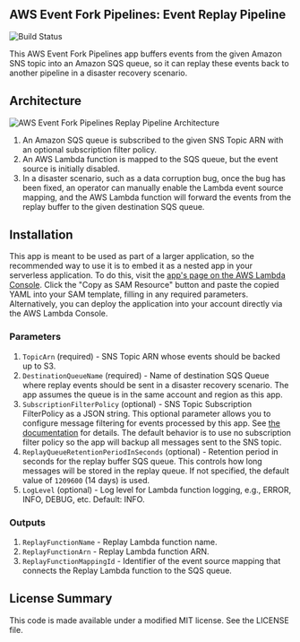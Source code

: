 ## AWS Event Fork Pipelines: Event Replay Pipeline

![Build Status](https://codebuild.us-east-1.amazonaws.com/badges?uuid=eyJlbmNyeXB0ZWREYXRhIjoidEVpU1Nmd0gzaEtUaE1XWGo3OVY3dmVDTVRBUllsUXFlbTZZQS9pZkRDaGhKZFZkczZEQVJLcEovQko3VmpYeHZrQ24wL041bWI4SWUyUUxJMDhHbXRBPSIsIml2UGFyYW1ldGVyU3BlYyI6IjZESXdFTTJBd2RWZGVKSXEiLCJtYXRlcmlhbFNldFNlcmlhbCI6MX0%3D&branch=master)

This AWS Event Fork Pipelines app buffers events from the given Amazon SNS topic into an Amazon SQS queue, so it can replay these events back to another pipeline in a disaster recovery scenario.

## Architecture

![AWS Event Fork Pipelines Replay Pipeline Architecture](https://github.com/aws-samples/aws-serverless-event-fork-pipelines/raw/master/pipelines/event-replay-pipeline/images/event-replay-architecture.png)

1. An Amazon SQS queue is subscribed to the given SNS Topic ARN with an optional subscription filter policy.
1. An AWS Lambda function is mapped to the SQS queue, but the event source is initially disabled.
1. In a disaster scenario, such as a data corruption bug, once the bug has been fixed, an operator can manually enable the Lambda event source mapping, and the AWS Lambda function will forward the events from the replay buffer to the given destination SQS queue.

## Installation

This app is meant to be used as part of a larger application, so the recommended way to use it is to embed it as a nested app in your serverless application. To do this, visit the [app's page on the AWS Lambda Console](https://console.aws.amazon.com/lambda/home#/create/app?applicationId=arn:aws:serverlessrepo:us-east-1:077246666028:applications/fork-event-replay-pipeline). Click the "Copy as SAM Resource" button and paste the copied YAML into your SAM template, filling in any required parameters. Alternatively, you can deploy the application into your account directly via the AWS Lambda Console.

### Parameters

1. `TopicArn` (required) - SNS Topic ARN whose events should be backed up to S3.
1. `DestinationQueueName` (required) - Name of destination SQS Queue where replay events should be sent in a disaster recovery scenario. The app assumes the queue is in the same account and region as this app.
1. `SubscriptionFilterPolicy` (optional) - SNS Topic Subscription FilterPolicy as a JSON string. This optional parameter allows you to configure message filtering for events processed by this app. See [the documentation](https://docs.aws.amazon.com/sns/latest/dg/message-filtering.html) for details. The default behavior is to use no subscription filter policy so the app will backup all messages sent to the SNS topic.
1. `ReplayQueueRetentionPeriodInSeconds` (optional) - Retention period in seconds for the replay buffer SQS queue. This controls how long messages will be stored in the replay queue. If not specified, the default value of `1209600` (14 days) is used.
1. `LogLevel` (optional) - Log level for Lambda function logging, e.g., ERROR, INFO, DEBUG, etc. Default: INFO.

### Outputs

1. `ReplayFunctionName` - Replay Lambda function name.
1. `ReplayFunctionArn` - Replay Lambda function ARN.
1. `ReplayFunctionMappingId` - Identifier of the event source mapping that connects the Replay Lambda function to the SQS queue.

## License Summary

This code is made available under a modified MIT license. See the LICENSE file.
